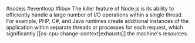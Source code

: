 #nodejs #eventloop #libuv
The killer feature of Node.js is its ability to efficiently handle a large number of I/O operations within a single thread. For example, PHP, C#, and Java runtimes create additional instances of the application within separate threads or processes for each request, which significantly [[os-cpu-change-context|exhausts]] the machine's resources.